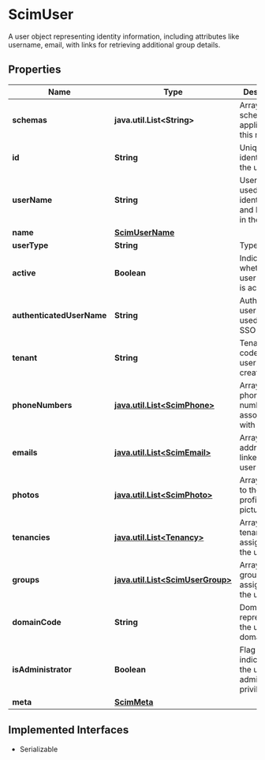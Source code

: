 

# ScimUser

A user object representing identity information, including attributes like username, email, with links for retrieving additional group details.

## Properties

Name | Type | Description | Notes
------------ | ------------- | ------------- | -------------
**schemas** | **java.util.List&lt;String&gt;** | Array of schema URIs applicable to this resource. |  [optional]
**id** | **String** | Unique identifier for the user. |  [optional]
**userName** | **String** | Username used for identifying and logging in the user. |  [optional]
**name** | [**ScimUserName**](ScimUserName.md) |  |  [optional]
**userType** | **String** | Type of user. |  [optional]
**active** | **Boolean** | Indicates whether the user account is active. |  [optional]
**authenticatedUserName** | **String** | Authenticated username used for the SSO logins. |  [optional]
**tenant** | **String** | Tenancy code in which user was created. |  [optional]
**phoneNumbers** | [**java.util.List&lt;ScimPhone&gt;**](ScimPhone.md) | Array of phone numbers associated with the user. |  [optional]
**emails** | [**java.util.List&lt;ScimEmail&gt;**](ScimEmail.md) | Array of email addresses linked to the user account. |  [optional]
**photos** | [**java.util.List&lt;ScimPhoto&gt;**](ScimPhoto.md) | Array of URLs to the user&#39;s profile pictures. |  [optional]
**tenancies** | [**java.util.List&lt;Tenancy&gt;**](Tenancy.md) | Array of tenancies assigned to the user. |  [optional]
**groups** | [**java.util.List&lt;ScimUserGroup&gt;**](ScimUserGroup.md) | Array of groups/roles assigned to the user. |  [optional]
**domainCode** | **String** | Domain code representing the user&#39;s domain. |  [optional]
**isAdministrator** | **Boolean** | Flag indicating if the user has admin privileges. |  [optional]
**meta** | [**ScimMeta**](ScimMeta.md) |  |  [optional]


## Implemented Interfaces

* Serializable


